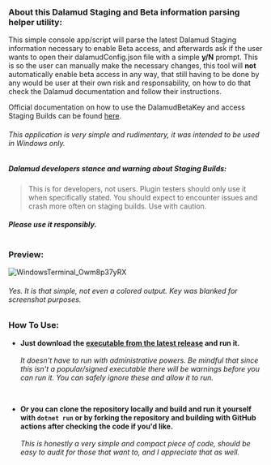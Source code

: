 ### About this Dalamud Staging and Beta information parsing helper utility:

This simple console app/script will parse the latest Dalamud Staging information necessary to enable Beta access, and afterwards ask if the user wants to open their dalamudConfig.json file with a simple **y/N** prompt. This is so the user can manually make the necessary changes, this tool will **not** automatically enable beta access in any way, that still having to be done by any would be user at their own risk and responsability, on how to do that check the Dalamud documentation and follow their instructions.

Official documentation on how to use the DalamudBetaKey and access Staging Builds can be found <a href="https://goatcorp.github.io/faq/dalamud_troubleshooting.html#:~:text=Go%20to%20%25AppData%25%5CXIVLauncher,quotes)%20to%20disable%20Dalamud%20Staging.">here</a>.




###### This application is very simple and rudimentary, it was intended to be used in Windows only.

##### Dalamud developers stance and warning about Staging Builds:
> This is for developers, not users. Plugin testers should only use it when specifically stated. You should expect to encounter issues and crash more often on staging builds. Use with caution.
##### Please use it responsibly. <br> <br>


### Preview:
![WindowsTerminal_Owm8p37yRX](https://user-images.githubusercontent.com/39604793/226851797-94ac6563-f9f1-45b7-a15e-d12ac96f0535.png)
###### *Yes. It is that simple, not even a colored output. Key was blanked for screenshot purposes.*

### How To Use:
* **Just download the [executable from the latest release](https://github.com/Spacellary/Dalamud-Beta-Key-Parser-For-Staging-Builds/releases/latest) and run it.**
<br> <br> *It doesn't have to run with administrative powers. Be mindful that since this isn't a popular/signed executable there will be warnings before you can run it.*
*You can safely ignore these and allow it to run.*

<br>

* **Or you can clone the repository locally and build and run it yourself with `dotnet run` or by forking the repository and building with GitHub actions after checking the code if you'd like.**
<br> <br> *This is honestly a very simple and compact piece of code, should be easy to audit for those that want to, and I appreciate that as well.*
